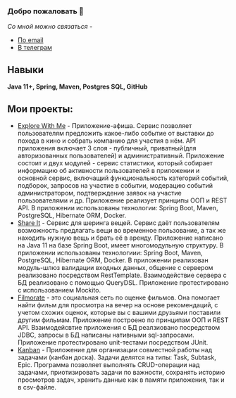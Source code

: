 ### Добро пожаловать 👋

*Со мной можно связаться -*
- [По email](goryunov93@yandex.ru)
- [В телеграм](https://t.me/max_goryunov)

## Навыки
**Java 11+, Spring, Maven, Postgres SQL, GitHub**
## Мои проекты:
- [Explore With Me](https://github.com/m-goryunov/java-explore-with-me) - Приложение-афиша. Сервис позволяет пользователям предложить какое-либо событие от выставки до похода в кино и собрать компанию для участия в нём. API приложения включает 3 слоя - публичный, приватный(для авторизованных пользователей) и административный. Приложение состоит и двух модулей - сервис статистики, который собирает информацию об активности пользователей в приложении и основной сервис, включащий функциональность категорий событий, подборок, запросов на участие в событии, модерацию событий администратором, подтверждение заявок на участие пользователями и др. Приложение реализует принципы ООП и REST API. В приложении использованы технологии: Spring Boot, Maven, PostgreSQL, Hibernate ORM, Docker.
- [Share It](https://github.com/m-goryunov/java-shareit) - Сервис для шеринга вещей. Сервис даёт пользователям возможность предлагать вещи во временное пользование, а так же находить нужную вещь и брать её в аренду. Приложение написано на Java 11 на базе Spring Boot, имеет многомодульную структуру. В приложении использованы технологиии: Spring Boot, Maven, PostgreSQL, Hibernate ORM, Docker. В приложении реализован модуль-шлюз валидации входных данных, общение с сервером реализовано посредством RestTemplate. Взаимодействие сервера с БД реализовано с помощью QueryDSL. Приложение протестировано с использованием Mockito.
- [Filmorate](https://github.com/m-goryunov/java-filmorate) - это социальная сеть по оценке фильмов. Она помогает найти фильм для просмотра на вечер на основе рекомендаций, с учетом схожих оценок, которые вы с вашими друзьями поставили другим фильмам. Приложение построено по принципам ООП и REST API. Взаимодейсвтие приложения с БД реалзиовано посредством JDBC, запросы в БД написаны нативными sql-запросами. Приложение протестировано unit-тестами посредством JUnit.
- [Kanban](https://github.com/m-goryunov/java-kanban) - Приложение для организации совместной работы над задачами (канбан доска). Задачи делятся на типы: Task, Subtask, Epic. Программа позволяет выполнять CRUD-операции над задачами, приотизировать задачи по важности, сохранять историю просмотров задач, хранить данные как в памяти приложения, так и в csv-файле. 

##

<!--
**m-goryunov/m-goryunov** is a ✨ _special_ ✨ repository because its `README.md` (this file) appears on your GitHub profile.

Here are some ideas to get you started:

- 🔭 I’m currently working on ...
- 🌱 I’m currently learning ...
- 👯 I’m looking to collaborate on ...
- 🤔 I’m looking for help with ...
- 💬 Ask me about ...
- 📫 How to reach me: ...
- 😄 Pronouns: ...
- ⚡ Fun fact: ...
-->
